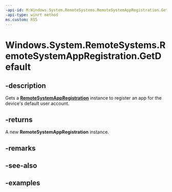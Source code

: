 ```yaml
---
-api-id: M:Windows.System.RemoteSystems.RemoteSystemAppRegistration.GetDefault
-api-type: winrt method
ms.custom: RS5
---
```


<!-- Method syntax.
public RemoteSystemAppRegistration RemoteSystemAppRegistration.GetDefault()
-->

# Windows.System.RemoteSystems.RemoteSystemAppRegistration.GetDefault

## -description
Gets a **[RemoteSystemAppRegistration](RemoteSystemAppRegistration.md)** instance to register an app for the device's default user account.

## -returns
A new **RemoteSystemAppRegistration** instance.

## -remarks

## -see-also

## -examples

